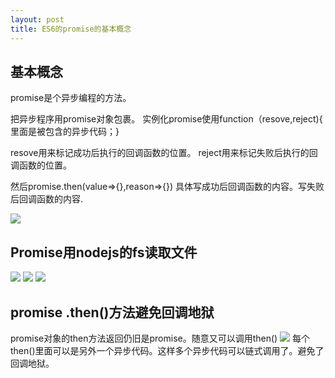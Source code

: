 ```yaml
---
layout: post
title: ES6的promise的基本概念
---
```


## 基本概念

promise是个异步编程的方法。

把异步程序用promise对象包裹。
实例化promise使用function（resove,reject){ 里面是被包含的异步代码；}

resove用来标记成功后执行的回调函数的位置。
reject用来标记失败后执行的回调函数的位置。

然后promise.then(value=>{},reason=>{}) 具体写成功后回调函数的内容。写失败后回调函数的内容.


![](/docs/images/2021-03-08-13-58-50.png)

## Promise用nodejs的fs读取文件

![](/docs/images/2021-03-08-14-02-49.png)
![](/docs/images/2021-03-08-14-04-01.png)
![](/docs/images/2021-03-08-14-04-24.png)

## promise .then()方法避免回调地狱

promise对象的then方法返回仍旧是promise。随意又可以调用then()
![](/docs/images/2021-03-08-15-30-45.png)
每个then()里面可以是另外一个异步代码。这样多个异步代码可以链式调用了。避免了回调地狱。

